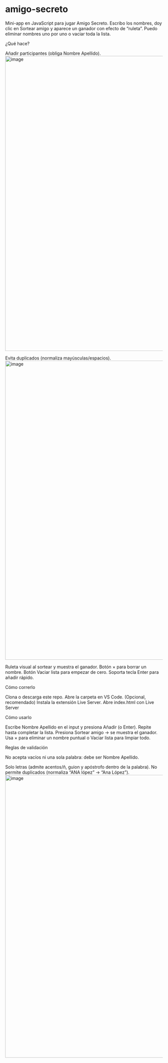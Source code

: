 # amigo-secreto


Mini-app en JavaScript para jugar Amigo Secreto. Escribo los nombres, doy clic en Sortear amigo y aparece un ganador con efecto de “ruleta”. Puedo eliminar nombres uno por uno o vaciar toda la lista.

¿Qué hace?

Añadir participantes (obliga Nombre Apellido). <img width="950" height="940" alt="image" src="https://github.com/user-attachments/assets/f574aa45-08c6-48d9-be99-3e3cec2c6911" />

Evita duplicados (normaliza mayúsculas/espacios). <img width="946" height="953" alt="image" src="https://github.com/user-attachments/assets/6aee6892-f873-451a-839f-f2a802a37465" />

Ruleta visual al sortear y muestra el ganador.
Botón × para borrar un nombre.
Botón Vaciar lista para empezar de cero.
Soporta tecla Enter para añadir rápido.

Cómo correrlo

Clona o descarga este repo.
Abre la carpeta en VS Code.
(Opcional, recomendado) Instala la extensión Live Server.
Abre index.html con Live Server

Cómo usarlo

Escribe Nombre Apellido en el input y presiona Añadir (o Enter).
Repite hasta completar la lista.
Presiona Sortear amigo → se muestra el ganador.
Usa × para eliminar un nombre puntual o Vaciar lista para limpiar todo.

Reglas de validación

No acepta vacíos ni una sola palabra: debe ser Nombre Apellido.

Solo letras (admite acentos/ñ, guion y apóstrofo dentro de la palabra).
No permite duplicados (normaliza “ANA lópez” → “Ana López”).
<img width="929" height="901" alt="image" src="https://github.com/user-attachments/assets/0c469581-d909-4c0c-9378-92cfcc1b98ea" />
